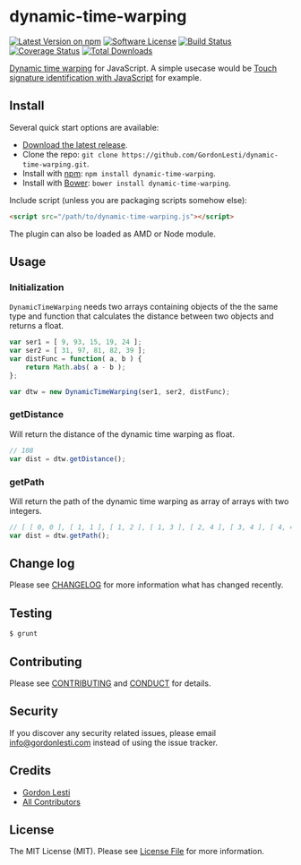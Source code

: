 # dynamic-time-warping

[![Latest Version on npm][ico-version]][link-npm]
[![Software License][ico-license]](LICENSE.md)
[![Build Status][ico-travis]][link-travis]
[![Coverage Status][ico-coverall]][link-coveralls]
[![Total Downloads][ico-downloads]][link-downloads]

[Dynamic time warping](https://en.wikipedia.org/wiki/Dynamic_time_warping) for JavaScript. A simple usecase would be
[Touch signature identification with JavaScript](https://gordonlesti.com/touch-signature-identification-with-javascript/)
for example.

## Install

Several quick start options are available:
* [Download the latest release](https://github.com/GordonLesti/dynamic-time-warping/releases/latest).
* Clone the repo: `git clone https://github.com/GordonLesti/dynamic-time-warping.git`.
* Install with [npm](https://www.npmjs.com/): `npm install dynamic-time-warping`.
* Install with [Bower](http://bower.io): `bower install dynamic-time-warping`.

Include script (unless you are packaging scripts somehow else):

```html
<script src="/path/to/dynamic-time-warping.js"></script>
```

The plugin can also be loaded as AMD or Node module.

## Usage

### Initialization

`DynamicTimeWarping` needs two arrays containing objects of the the same type and function that calculates the distance
between two objects and returns a float.

```javascript
var ser1 = [ 9, 93, 15, 19, 24 ];
var ser2 = [ 31, 97, 81, 82, 39 ];
var distFunc = function( a, b ) {
    return Math.abs( a - b );
};

var dtw = new DynamicTimeWarping(ser1, ser2, distFunc);
```

### getDistance

Will return the distance of the dynamic time warping as float.

```javascript
// 108
var dist = dtw.getDistance();
```

### getPath

Will return the path of the dynamic time warping as array of arrays with two integers.

```javascript
// [ [ 0, 0 ], [ 1, 1 ], [ 1, 2 ], [ 1, 3 ], [ 2, 4 ], [ 3, 4 ], [ 4, 4 ] ]
var dist = dtw.getPath();
```

## Change log

Please see [CHANGELOG](CHANGELOG.md) for more information what has changed recently.

## Testing

``` bash
$ grunt
```

## Contributing

Please see [CONTRIBUTING](CONTRIBUTING.md) and [CONDUCT](CONDUCT.md) for details.

## Security

If you discover any security related issues, please email info@gordonlesti.com instead of using the issue tracker.

## Credits

- [Gordon Lesti][link-author]
- [All Contributors][link-contributors]

## License

The MIT License (MIT). Please see [License File](LICENSE.md) for more information.

[ico-version]: https://img.shields.io/npm/v/dynamic-time-warping.svg?style=flat-square
[ico-license]: https://img.shields.io/github/license/GordonLesti/dynamic-time-warping.svg?style=flat-square
[ico-travis]: https://img.shields.io/travis/GordonLesti/dynamic-time-warping/master.svg?style=flat-square
[ico-coverall]: https://img.shields.io/coveralls/GordonLesti/dynamic-time-warping/master.svg?style=flat-square
[ico-downloads]: https://img.shields.io/npm/dt/dynamic-time-warping.svg?style=flat-square

[link-npm]: https://www.npmjs.com/package/dynamic-time-warping
[link-travis]: https://travis-ci.org/GordonLesti/dynamic-time-warping
[link-coveralls]: https://coveralls.io/r/GordonLesti/dynamic-time-warping
[link-downloads]: https://www.npmjs.com/package/dynamic-time-warping
[link-author]: https://gordonlesti.com/
[link-contributors]: ../../contributors
